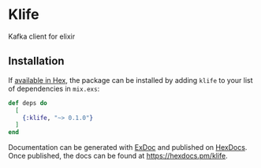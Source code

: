 # Klife

Kafka client for elixir

## Installation

If [available in Hex](https://hex.pm/docs/publish), the package can be installed
by adding `klife` to your list of dependencies in `mix.exs`:

```elixir
def deps do
  [
    {:klife, "~> 0.1.0"}
  ]
end
```

Documentation can be generated with [ExDoc](https://github.com/elixir-lang/ex_doc)
and published on [HexDocs](https://hexdocs.pm). Once published, the docs can
be found at <https://hexdocs.pm/klife>.

